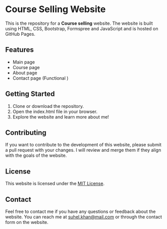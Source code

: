 # Course Selling Website

This is the repository for a **Course selling** website. The website is built using HTML, CSS, Bootstrap, Formspree and JavaScript and is hosted on GitHub Pages.

## Features
- Main page
- Course page
- About page
- Contact page (Functional )



## Getting Started
1. Clone or download the repository.
2. Open the index.html file in your browser.
3. Explore the website and learn more about me!

## Contributing
If you want to contribute to the development of this website, please submit a pull request with your changes. I will review and merge them if they align with the goals of the website.

## License
This website is licensed under the [MIT License](https://opensource.org/licenses/MIT).

## Contact
Feel free to contact me if you have any questions or feedback about the website. You can reach me at [suhel.khan@mail.com](mailto:suhelkhan87514@gmail.com) or through the contact form on the website.
